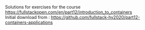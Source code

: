 Solutions for exercises for the course   
https://fullstackopen.com/en/part12/introduction_to_containers  
Initial download from :   https://github.com/fullstack-hy2020/part12-containers-applications